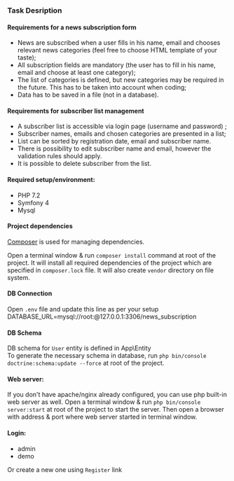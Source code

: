 ### Task Desription
#### Requirements for a news subscription form

  * News are subscribed when a user fills in his name, email and chooses relevant news categories
(feel free to choose HTML template of your taste);
  * All subscription fields are mandatory (the user has to fill in his name, email and choose at least
one category);
  * The list of categories is defined, but new categories may be required in the future. This has to
be taken into account when coding;
  * Data has to be saved in a file (not in a database).
  
#### Requirements for subscriber list management

 * A subscriber list is accessible via login page (username and password) ;
 * Subscriber names, emails and chosen categories are presented in a list;
* List can be sorted by registration date, email and subscriber name.
* There is possibility to edit subscriber name and email, however the validation rules should
apply.
* It is possible to delete subscriber from the list.


#### Required setup/environment:
* PHP 7.2
* Symfony 4
* Mysql

#### Project dependencies
[Composer](https://getcomposer.org/) is used for managing dependencies.

Open a terminal window & run ```composer install``` command at root of the project.
It will install all required dependencies of the project which are specified in ```composer.lock``` file.
It will also create ```vendor``` directory on file system.


#### DB Connection
Open ```.env``` file and update this line as per your setup
DATABASE_URL=mysql://root:@127.0.0.1:3306/news_subscription

#### DB Schema
DB schema for ```User``` entity is defined in  App\Entity\
To generate the necessary schema in database, run ```php bin/console doctrine:schema:update --force``` at root of the project.


#### Web server:
If you don't have apache/nginx already configured, you can use php built-in web server as well.
Open a terminal window & run ```php bin/console server:start``` at root of the project to start the server. 
Then open a browser with address & port where web
server started in terminal window.

#### Login: 
* admin
* demo

Or create a new one using ```Register``` link